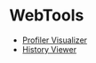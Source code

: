 # WebTools
* [Profiler Visualizer](https://economic-crisis-2013.github.io/WebTools/profiler_visualizer/profiler_visualizer.html)
* [History Viewer](https://economic-crisis-2013.github.io/WebTools/history_viewer/history_viewer.html)
